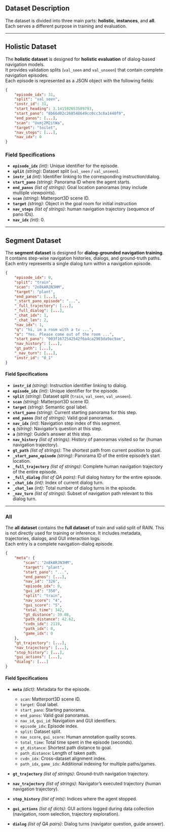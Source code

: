 ## Dataset Description

The dataset is divided into three main parts: **holistic**, **instances**, and **all**.  
Each serves a different purpose in training and evaluation.

---

##  Holistic Dataset

The **holistic dataset** is designed for **holistic evaluation** of dialog-based navigation models.  
It provides validation splits (`val_seen` and `val_unseen`) that contain complete navigation episodes.  
Each episode is represented as a JSON object with the following fields:

```json
{
    "episode_idx": 31,
    "split": "val_seen",
    "instr_id": 31,
    "start_heading": 3.141592653589793,
    "start_pano": "8b66d02c268548649cc0cc3c8a1440f9",
    "end_panos": [...],
    "scan": "Uxmj2M2itWa",
    "target": "toilet",
    "nav_steps": [...],
    "nav_idx": 0
}
```

### Field Specifications
- **`episode_idx`** *(int)*: Unique identifier for the episode.  
- **`split`** *(string)*: Dataset split (`val_seen` / `val_unseen`).  
- **`instr_id`** *(int)*: Identifier linking to the corresponding instruction/dialog.  
- **`start_pano`** *(string)*: Panorama ID where the agent starts.  
- **`end_panos`** *(list of strings)*: Goal location panoramas (may include multiple viewpoints).  
- **`scan`** *(string)*: Matterport3D scene ID.  
- **`target`** *(string)*: Object in the goal room for initial instruction  
- **`nav_steps`** *(list of strings)*: human navigation trajectory (sequence of pano IDs).  
- **`nav_idx`** *(int)*: 0.  

---

## Segment Dataset

The **segment dataset** is designed for **dialog-grounded navigation training**.  
It contains step-wise navigation histories, dialogs, and ground-truth paths.  
Each entry represents a single dialog turn within a navigation episode.

```json
{
    "episode_idx": 0,
    "split": "train",
    "scan": "2n8kARJN3HM",
    "target": "plant",
    "end_panos": [...],
    "_start_pano_episode": "...",
    "_full_trajectory": [...],
    "_full_dialog": [...],
    "_chat_idx": 1,
    "_chat_len": 2,
    "nav_idx": 1,
    "q": "hi, im a room with a tv ...",
    "a": "Yes. Please come out of the room ...",
    "start_pano": "003f1672542542f6a4ca2903da9ac9ae",
    "nav_history": [...],
    "gt_path": [...],
    "_nav_turn": [...],
    "instr_id": "0_1"
}
```

#### Field Specifications
- **`instr_id`** *(string)*: Instruction identifier linking to dialog.  
- **`episode_idx`** *(int)*: Unique identifier for the episode.  
- **`split`** *(string)*: Dataset split (`train`, `val_seen`, `val_unseen`).  
- **`scan`** *(string)*: Matterport3D scene ID.  
- **`target`** *(string)*: Semantic goal label. 
- **`start_pano`** *(string)*: Current starting panorama for this step.  
- **`end_panos`** *(list of strings)*: Valid goal panoramas.  
- **`nav_idx`** *(int)*: Navigation step index of this segment.  
- **`q`** *(string)*: Navigator’s question at this step.  
- **`a`** *(string)*: Guide’s answer at this step.  
- **`nav_history`** *(list of strings)*: History of panoramas visited so far (human navigation trajectory).  
- **`gt_path`** *(list of strings)*: The shortest path from current position to goal.  
- **`_start_pano_episode`** *(string)*: Panorama ID of the entire episode’s start location.  
- **`_full_trajectory`** *(list of strings)*: Complete human navigation trajectory of the entire episode.  
- **`_full_dialog`** *(list of QA pairs)*: Full dialog history for the entire episode.  
- **`_chat_idx`** *(int)*: Index of current dialog turn.  
- **`_chat_len`** *(int)*: Total number of dialog turns in the episode.  
- **`_nav_turn`** *(list of strings)*: Subset of navigation path relevant to this dialog turn.  
---

### All

The **all dataset** contains the **full dataset** of train and valid split of RAIN.
This is not directly used for training or inference. 
It includes metadata, trajectories, dialogs, and GUI interaction logs.  
Each entry is a complete navigation-dialog episode.
```json
{
    "meta": {
        "scan": "2n8kARJN3HM",
        "target": "plant",
        "start_pano": "...",
        "end_panos": [...],
        "nav_id": "326",
        "episode_idx": 0,
        "gui_id": "350",
        "split": "train",
        "nav_score": "4",
        "gui_score": "5",
        "total_time": 342,
        "gt_distance": 39.08,
        "path_distance": 42.62,
        "cvdn_idx": 2119,
        "path_idx": 0,
        "game_idx": 0
    },
    "gt_trajectory": [...],
    "nav_trajectory": [...],
    "stop_history": [...],
    "gui_actions": [...],
    "dialog": [...]
}
```

#### Field Specifications
- **`meta`** *(dict)*: Metadata for the episode.  
  - `scan`: Matterport3D scene ID.  
  - `target`: Goal label.  
  - `start_pano`: Starting panorama.  
  - `end_panos`: Valid goal panoramas.  
  - `nav_id`, `gui_id`: Navigation and GUI identifiers.  
  - `episode_idx`: Episode index.  
  - `split`: Dataset split.  
  - `nav_score`, `gui_score`: Human annotation quality scores.  
  - `total_time`: Total time spent in the episode (seconds).  
  - `gt_distance`: Shortest path distance to goal.  
  - `path_distance`: Length of taken path.  
  - `cvdn_idx`: Cross-dataset alignment index.  
  - `path_idx`, `game_idx`: Additional indexing for multiple paths/games.  

- **`gt_trajectory`** *(list of strings)*: Ground-truth navigation trajectory.  
- **`nav_trajectory`** *(list of strings)*: Navigator’s executed trajectory (human navigation trajectory).  
- **`stop_history`** *(list of ints)*: Indices where the agent stopped.  
- **`gui_actions`** *(list of dicts)*: GUI actions logged during data collection (navigation, room selection, trajectory exploration).  
- **`dialog`** *(list of QA pairs)*: Dialog turns (navigator question, guide answer).  
